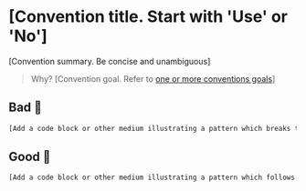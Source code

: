 # [Convention title. Start with 'Use' or 'No']

[Convention summary. Be concise and unambiguous]

> Why? [Convention goal. Refer to [one or more conventions goals](README.md#goals)]

## Bad 👹

```jsx
[Add a code block or other medium illustrating a pattern which breaks the convention]
```


## Good 👼

```jsx
[Add a code block or other medium illustrating a pattern which follows the convention]
```
